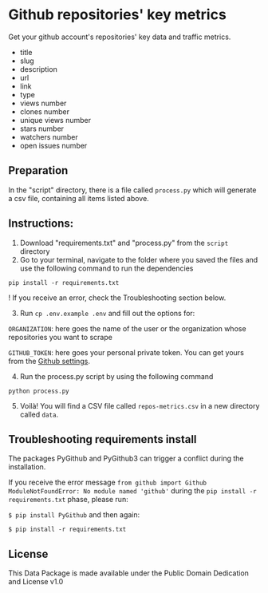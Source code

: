 # Github repositories' key metrics

Get your github account's repositories' key data and traffic metrics.

* title
* slug
* description
* url
* link
* type
* views number
* clones number
* unique views number
* stars number
* watchers number
* open issues number

## Preparation

In the "script" directory, there is a file called `process.py` which will generate a csv file, containing all items listed above.

## Instructions:

1. Download "requirements.txt" and "process.py" from the `script` directory
2. Go to your terminal, navigate to the folder where you saved the files and use the following command to run the dependencies 

`pip install -r requirements.txt`

! If you receive an error, check the Troubleshooting section below.

3. Run `cp .env.example .env` and fill out the options for: 

`ORGANIZATION`: here goes the name of the user or the organization whose repositories you want to scrape

`GITHUB_TOKEN`: here goes your personal private token. You can get yours from the [Github settings](https://github.com/settings/tokens).

4. Run the process.py script by using the following command

`python process.py`

5. Voilà! You will find a CSV file called `repos-metrics.csv` in a new directory called `data`.

## Troubleshooting requirements install

The packages PyGithub and PyGithub3 can trigger a conflict during the installation. 

If you receive the error message `from github import Github ModuleNotFoundError: No module named 'github'` during the `pip install -r requirements.txt` phase, please run: 

`$ pip install PyGithub` and then again:

`$ pip install -r requirements.txt`

## License

This Data Package is made available under the Public Domain Dedication and License v1.0


